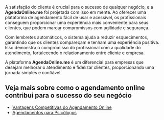 A satisfação do cliente é crucial para o sucesso de qualquer negócio, e a **AgendaOnline.me** foi projetada com isso em mente. Ao oferecer uma plataforma de agendamento fácil de usar e acessível, os profissionais conseguem proporcionar uma experiência mais conveniente para seus clientes, que podem marcar compromissos com agilidade e segurança.

Com lembretes automáticos, o sistema ajuda a reduzir esquecimentos, garantindo que os clientes compareçam e tenham uma experiência positiva. Isso demonstra o compromisso do profissional com a qualidade do atendimento, fortalecendo o relacionamento entre cliente e empresa.

A plataforma **AgendaOnline.me** é um diferencial para empresas que desejam melhorar o atendimento e fidelizar clientes, proporcionando uma jornada simples e confiável.

## Veja mais sobre como o agendamento online contribui para o sucesso do seu negócio
- [Vantagens Competitivas do Agendamento Online](./08-vantagens-competitivas-do-agendamento-online.md)
- [Agendamentos para Psicólogos](./06-agendamento-para-psicologos.md)
